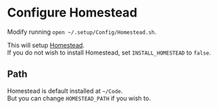 # Configure Homestead
Modify running `open ~/.setup/Config/Homestead.sh`.

This will setup [Homestead](https://laravel.com/docs/master/homestead).  
If you do not wish to install Homestead, set `INSTALL_HOMESTEAD` to `false`.

## Path
Homestead is default installed at `~/Code`.  
But you can change `HOMESTEAD_PATH` if you wish to.
